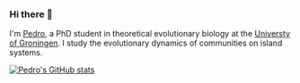 ### Hi there 👋
I'm [Pedro](https://www.rug.nl/staff/p.m.santos.neves/), a PhD student in theoretical evolutionary biology at the [Universty of Groningen](https://www.rug.nl/research/gelifes/tres/). I study the evolutionary dynamics of communities on island systems.

[![Pedro's GitHub stats](https://github-readme-stats.vercel.app/api?username=Neves-P&hide=stars&theme=tokyonight&show_icons=true)](https://github.com/anuraghazra/github-readme-stats)


<!--
**Neves-P/Neves-P** is a ✨ _special_ ✨ repository because its `README.md` (this file) appears on your GitHub profile.

Here are some ideas to get you started:

- 🔭 I’m currently working on ...
- 🌱 I’m currently learning ...
- 👯 I’m looking to collaborate on ...
- 🤔 I’m looking for help with ...
- 💬 Ask me about ...
- 📫 How to reach me: ...
- 😄 Pronouns: ...
- ⚡ Fun fact: ...
-->

